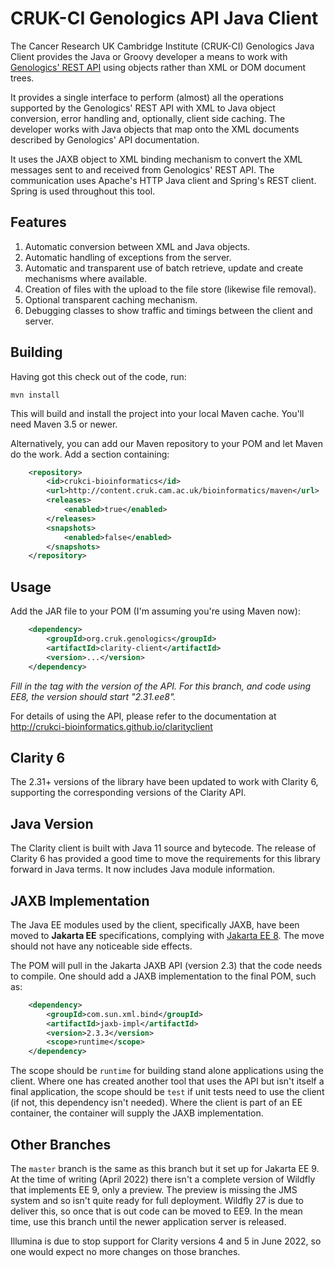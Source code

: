 # CRUK-CI Genologics API Java Client

The Cancer Research UK Cambridge Institute (CRUK-CI) Genologics Java Client
provides the Java or Groovy developer a means to work with
[Genologics' REST API](https://www.genologics.com/developer/) using objects
rather than XML or DOM document trees.

It provides a single interface to perform (almost) all the operations
supported by the Genologics' REST API with XML to Java object conversion,
error handling and, optionally, client side caching. The developer works
with Java objects that map onto the XML documents described by Genologics'
API documentation.

It uses the JAXB object to XML binding mechanism to convert the XML
messages sent to and received from Genologics' REST API. The communication
uses Apache's HTTP Java client and Spring's REST client. Spring is used
throughout this tool.

## Features

1. Automatic conversion between XML and Java objects.
2. Automatic handling of exceptions from the server.
3. Automatic and transparent use of batch retrieve, update and create
mechanisms where available.
4. Creation of files with the upload to the file store (likewise file
removal).
5. Optional transparent caching mechanism.
6. Debugging classes to show traffic and timings between the client
and server.


## Building

Having got this check out of the code, run:

    mvn install

This will build and install the project into your local Maven cache.
You'll need Maven 3.5 or newer.

Alternatively, you can add our Maven repository to your POM and let
Maven do the work. Add a <repositories> section containing:

```XML
    <repository>
        <id>crukci-bioinformatics</id>
        <url>http://content.cruk.cam.ac.uk/bioinformatics/maven</url>
        <releases>
            <enabled>true</enabled>
        </releases>
        <snapshots>
            <enabled>false</enabled>
        </snapshots>
    </repository>
```

## Usage

Add the JAR file to your POM (I'm assuming you're using Maven now):

```XML
    <dependency>
        <groupId>org.cruk.genologics</groupId>
        <artifactId>clarity-client</artifactId>
        <version>...</version>
    </dependency>
```

_Fill in the <version> tag with the version of the API._
_For this branch, and code using EE8, the version should start "2.31.ee8"._

For details of using the API, please refer to the documentation at
<http://crukci-bioinformatics.github.io/clarityclient>

## Clarity 6

The 2.31+ versions of the library have been updated to work with Clarity 6,
supporting the corresponding versions of the Clarity API.

## Java Version

The Clarity client is built with Java 11 source and bytecode. The release
of Clarity 6 has provided a good time to move the requirements for this
library forward in Java terms. It now includes Java module information.

## JAXB Implementation

The Java EE modules used by the client, specifically JAXB, have been
moved to **Jakarta EE** specifications, complying
with [Jakarta EE 8](https://jakarta.ee/release/8).
The move should not have any noticeable side effects.

The POM will pull in the Jakarta JAXB API (version 2.3) that the code needs to
compile. One should add a JAXB implementation to the final POM, such as:

```XML
    <dependency>
        <groupId>com.sun.xml.bind</groupId>
        <artifactId>jaxb-impl</artifactId>
        <version>2.3.3</version>
        <scope>runtime</scope>
    </dependency>
```

The scope should be `runtime` for building stand alone applications
using the client. Where one has created another tool that uses the API
but isn't itself a final application, the scope should be `test` if
unit tests need to use the client (if not, this dependency isn't needed).
Where the client is part of an EE container, the container will supply
the JAXB implementation.

## Other Branches

The `master` branch is the same as this branch but it set up for Jakarta
EE 9. At the time of writing (April 2022) there isn't a complete version of
Wildfly that implements EE 9, only a preview. The preview is missing
the JMS system and so isn't quite ready for full deployment. Wildfly 27 is
due to deliver this, so once that is out code can be moved to EE9. In the
mean time, use this branch until the newer application server is released.

Illumina is due to stop support for Clarity versions 4 and 5 in June 2022,
so one would expect no more changes on those branches.
